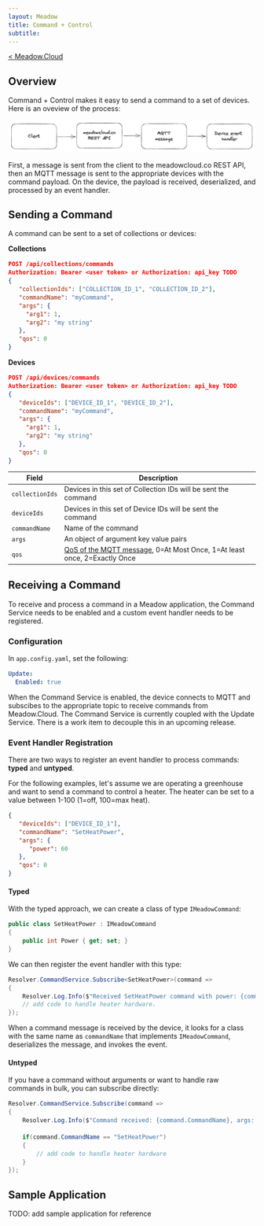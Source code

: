 ```yaml
---
layout: Meadow
title: Command + Control
subtitle: 
---
```

[< Meadow.Cloud](../)  

## Overview

Command + Control makes it easy to send a command to a set of devices. Here is an oveview of the process: 

![alt text](cmd_overview.png "Command + Control Overview")

First, a message is sent from the client to the meadowcloud.co REST API, then an MQTT message is sent to the appropriate devices with the command payload. On the device, the payload is received, deserialized, and processed by an event handler.

## Sending a Command

A command can be sent to a set of collections or devices:

**Collections**
```json
POST /api/collections/commands
Authorization: Bearer <user token> or Authorization: api_key TODO 
{
   "collectionIds": ["COLLECTION_ID_1", "COLLECTION_ID_2"],
   "commandName": "myCommand",
   "args": {
     "arg1": 1,
     "arg2": "my string"
   },
   "qos": 0
}
```

**Devices**
```json
POST /api/devices/commands
Authorization: Bearer <user token> or Authorization: api_key TODO 
{
   "deviceIds": ["DEVICE_ID_1", "DEVICE_ID_2"],
   "commandName": "myCommand",
   "args": {
     "arg1": 1,
     "arg2": "my string"
   },
   "qos": 0
}
```

| Field | Description |
| ----- | ----------- |
| `collectionIds` | Devices in this set of Collection IDs will be sent the command |
| `deviceIds` | Devices in this set of Device IDs will be sent the command |
| `commandName` | Name of the command |
| `args` | An object of argument key value pairs |
| `qos` | [QoS of the MQTT message](https://www.hivemq.com/blog/mqtt-essentials-part-6-mqtt-quality-of-service-levels/), 0=At Most Once, 1=At least once, 2=Exactly Once |

## Receiving a Command

To receive and process a command in a Meadow application, the Command Service needs to be enabled and a custom event handler needs to be registered.

### Configuration

In `app.config.yaml`, set the following:

```yaml
Update:
  Enabled: true
```
When the Command Service is enabled, the device connects to MQTT and subscibes to the appropriate topic to receive commands from Meadow.Cloud. The Command Service is currently coupled with the Update Service. There is a work item to decouple this in an upcoming release.  

### Event Handler Registration

There are two ways to register an event handler to process commands: **typed** and **untyped**.

For the following examples, let's assume we are operating a greenhouse and want to send a command to control a heater. The heater can be set to a value between 1-100 (1=off, 100=max heat).

```json
{
   "deviceIds": ["DEVICE_ID_1"],
   "commandName": "SetHeatPower",
   "args": {
      "power": 60
   },
   "qos": 0
}
```

#### Typed

With the typed approach, we can create a class of type `IMeadowCommand`:

```c#
public class SetHeatPower : IMeadowCommand 
{
    public int Power { get; set; }
}
```
We can then register the event handler with this type:

```c#
Resolver.CommandService.Subscribe<SetHeatPower>(command =>
{
    Resolver.Log.Info($"Received SetHeatPower command with power: {command.Power}");
    // add code to handle heater hardware.
});
```

When a command message is received by the device, it looks for a class with the same name as `commandName` that implements `IMeadowCommand`, deserializes the message, and invokes the event. 

#### Untyped

If you have a command without arguments or want to handle raw commands in bulk, you can subscribe directly:

```c#
Resolver.CommandService.Subscribe(command =>
{
    Resolver.Log.Info($"Command received: {command.CommandName}, args: {command.Arguments}");

    if(command.CommandName == "SetHeatPower")
    {
        // add code to handle heater hardware
    }
});
```

## Sample Application

TODO: add sample application for reference